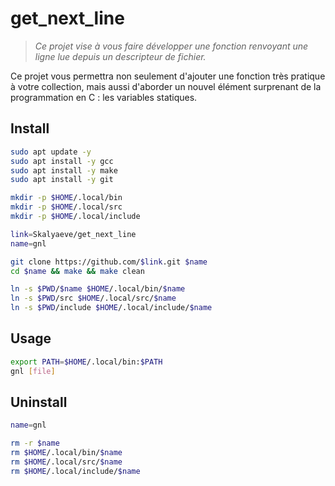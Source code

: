 # get_next_line
> *Ce projet vise à vous faire développer une fonction renvoyant une ligne lue depuis un descripteur de fichier.*

Ce projet vous permettra non seulement d'ajouter une fonction très pratique à votre collection, mais aussi d'aborder un nouvel élément surprenant de la programmation en C : les variables statiques.

## Install
```bash
sudo apt update -y
sudo apt install -y gcc
sudo apt install -y make
sudo apt install -y git
```
```bash
mkdir -p $HOME/.local/bin
mkdir -p $HOME/.local/src
mkdir -p $HOME/.local/include
```
```bash
link=Skalyaeve/get_next_line
name=gnl

git clone https://github.com/$link.git $name
cd $name && make && make clean

ln -s $PWD/$name $HOME/.local/bin/$name
ln -s $PWD/src $HOME/.local/src/$name
ln -s $PWD/include $HOME/.local/include/$name
```

## Usage
```bash
export PATH=$HOME/.local/bin:$PATH
gnl [file]
```

## Uninstall
```bash
name=gnl

rm -r $name
rm $HOME/.local/bin/$name
rm $HOME/.local/src/$name
rm $HOME/.local/include/$name
```
